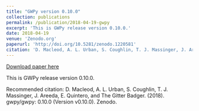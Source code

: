 ```yaml
---
title: "GWPy version 0.10.0"
collection: publications
permalink: /publication/2018-04-19-gwpy
excerpt: 'This is GWPy release version 0.10.0.'
date: 2018-04-19
venue: 'Zenodo.org'
paperurl: 'http://doi.org/10.5281/zenodo.1220581'
citation: 'D. Macleod, A. L. Urban, S. Coughlin, T. J. Massinger, J. Areeda, E. Quintero, and The Gitter Badger. (2018). gwpy/gwpy: 0.10.0 (Version v0.10.0). Zenodo. '
---
```


<a href='http://doi.org/10.5281/zenodo.1220581'>Download paper here</a>

This is GWPy release version 0.10.0.

Recommended citation: D. Macleod, A. L. Urban, S. Coughlin, T. J. Massinger, J. Areeda, E. Quintero, and The Gitter Badger. (2018). gwpy/gwpy: 0.10.0 (Version v0.10.0). Zenodo. 